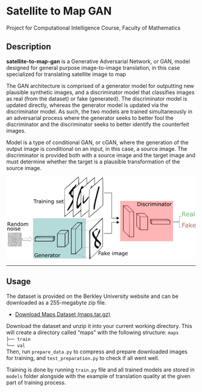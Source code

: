 # Satellite to Map GAN
Project for Computational Intelligence Course, Faculty of Mathematics

## Description

__satellite-to-map-gan__ is a Generative Adversarial Network, or GAN, model designed for general purpose image-to-image translation, in this case specialized for translating satellite image to map

The GAN architecture is comprised of a generator model for outputting new plausible synthetic images, and a discriminator model that classifies images as real (from the dataset) or fake (generated). The discriminator model is updated directly, whereas the generator model is updated via the discriminator model. As such, the two models are trained simultaneously in an adversarial process where the generator seeks to better fool the discriminator and the discriminator seeks to better identify the counterfeit images.

Model is a type of conditional GAN, or cGAN, where the generation of the output image is conditional on an input, in this case, a source image. The discriminator is provided both with a source image and the target image and must determine whether the target is a plausible transformation of the source image.

![architecture](architecture.png)
___

## Usage

The dataset is provided on the Berkley University website and can be downloaded as a 255-megabyte zip file.
* [Download Maps Dataset (maps.tar.gz)](http://efrosgans.eecs.berkeley.edu/pix2pix/datasets/maps.tar.gz)

Download the dataset and unzip it into your current working directory. This will create a directory called “maps” with the following structure:
`maps`<br>
`├── train`<br>
`└── val`<br>
Then, run `prepare_data.py` to compress and prepare downloaded images for training, and `test_preparation.py` to check if all went well.

Training is done by running `train.py` file and all trained models are stored in `models` folder alongside with the example of translation quality at the given part of training process.
